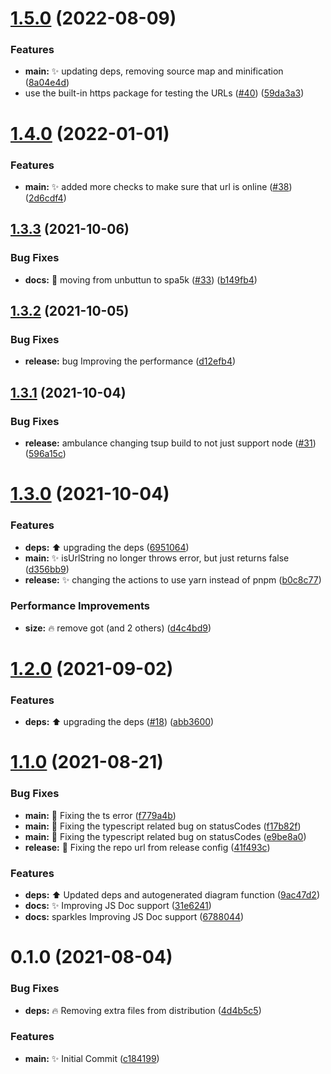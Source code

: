 # [1.5.0](https://github.com/spa5k/is-url-online/compare/v1.4.0...v1.5.0) (2022-08-09)


### Features

* **main:** ✨ updating deps, removing source map and minification ([8a04e4d](https://github.com/spa5k/is-url-online/commit/8a04e4ddb14893bcc6164ec050f1a45134a4a6b7))
* use the built-in https package for testing the URLs ([#40](https://github.com/spa5k/is-url-online/issues/40)) ([59da3a3](https://github.com/spa5k/is-url-online/commit/59da3a37f971bc540dfcdf5cdc828f0867e66312))

# [1.4.0](https://github.com/spa5k/is-url-online/compare/v1.3.3...v1.4.0) (2022-01-01)

### Features

- **main:** ✨ added more checks to make sure that url is online ([#38](https://github.com/spa5k/is-url-online/issues/38)) ([2d6cdf4](https://github.com/spa5k/is-url-online/commit/2d6cdf49e18a588432b87b9fd55c1a831730514c))

## [1.3.3](https://github.com/spa5k/is-url-online/compare/v1.3.2...v1.3.3) (2021-10-06)

### Bug Fixes

- **docs:** 🐛 moving from unbuttun to spa5k ([#33](https://github.com/spa5k/is-url-online/issues/33)) ([b149fb4](https://github.com/spa5k/is-url-online/commit/b149fb431b9b17eaf0c18add3f9de24a797f1b18))

## [1.3.2](https://github.com/spa5k/is-url-online/compare/v1.3.1...v1.3.2) (2021-10-05)

### Bug Fixes

- **release:** bug Improving the performance ([d12efb4](https://github.com/spa5k/is-url-online/commit/d12efb480d85a317f2595f32d4a1c1d67164632d))

## [1.3.1](https://github.com/spa5k/is-url-online/compare/v1.3.0...v1.3.1) (2021-10-04)

### Bug Fixes

- **release:** ambulance changing tsup build to not just support node ([#31](https://github.com/spa5k/is-url-online/issues/31)) ([596a15c](https://github.com/spa5k/is-url-online/commit/596a15c3800050dff19951fe576d5706a30b4f22))

# [1.3.0](https://github.com/spa5k/is-url-online/compare/v1.2.0...v1.3.0) (2021-10-04)

### Features

- **deps:** ⬆️ upgrading the deps ([6951064](https://github.com/spa5k/is-url-online/commit/6951064db8f94179d9dbe13f07fcfcb8d81d263d))
- **main:** ✨ isUrlString no longer throws error, but just returns false ([d356bb9](https://github.com/spa5k/is-url-online/commit/d356bb981686c579699711d939728fe9f9b2c0ad))
- **release:** ✨ changing the actions to use yarn instead of pnpm ([b0c8c77](https://github.com/spa5k/is-url-online/commit/b0c8c77d72005046f7f98a25c9e781aea950fc83))

### Performance Improvements

- **size:** 🔥 remove got (and 2 others) ([d4c4bd9](https://github.com/spa5k/is-url-online/commit/d4c4bd98ea60c655947b5e84db0aa9d7ce3896f5))

# [1.2.0](https://github.com/spa5k/is-url-online/compare/v1.1.0...v1.2.0) (2021-09-02)

### Features

- **deps:** ⬆️ upgrading the deps ([#18](https://github.com/spa5k/is-url-online/issues/18)) ([abb3600](https://github.com/spa5k/is-url-online/commit/abb360001e787145c53767c96ffe009ffd063a98))

# [1.1.0](https://github.com/spa5k/is-url-online/compare/v1.0.3...v1.1.0) (2021-08-21)

### Bug Fixes

- **main:** 🐛 Fixing the ts error ([f779a4b](https://github.com/spa5k/is-url-online/commit/f779a4b0914136c00827ac8847f4edda34feddbf))
- **main:** 🐛 Fixing the typescript related bug on statusCodes ([f17b82f](https://github.com/spa5k/is-url-online/commit/f17b82f5bc3933d3437d7f28b0e2b487c6fd8daf))
- **main:** 🐛 Fixing the typescript related bug on statusCodes ([e9be8a0](https://github.com/spa5k/is-url-online/commit/e9be8a09c170af26ca3b1619b1608cc42d9b9420))
- **release:** 🐛 Fixing the repo url from release config ([41f493c](https://github.com/spa5k/is-url-online/commit/41f493c14123bebf33e354613c002663137cda04))

### Features

- **deps:** ⬆️ Updated deps and autogenerated diagram function ([9ac47d2](https://github.com/spa5k/is-url-online/commit/9ac47d2b65c922df26f0aa1b18d9cd5260dc41cf))
- **docs:** ✨ Improving JS Doc support ([31e6241](https://github.com/spa5k/is-url-online/commit/31e62414104fa2f83de1ab359218439b9cf6b869))
- **docs:** sparkles Improving JS Doc support ([6788044](https://github.com/spa5k/is-url-online/commit/6788044eef9b6a29b4d565a021c335dce9db7d16))

# 0.1.0 (2021-08-04)

### Bug Fixes

- **deps:** 🔥 Removing extra files from distribution ([4d4b5c5](https://github.com/spa5k/chinese-numbers-to-arabic/commit/4d4b5c5de072e80dab46718999da9caad234888b))

### Features

- **main:** ✨ Initial Commit ([c184199](https://github.com/spa5k/chinese-numbers-to-arabic/commit/c184199dfe2b442d0081dd95cf60f2e03baf1137))
